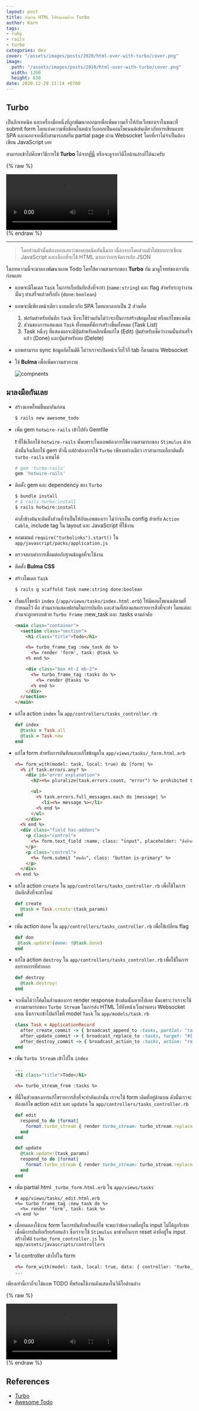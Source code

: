 ```yaml
---
layout: post
title: ส่งผ่าน HTML ไปยังแอพด้วย Turbo
author: Karn
tags:
- ruby
- rails
- turbo
categories: dev
cover: "/assets/images/posts/2020/html-over-with-turbo/cover.png"
image:
  path: "/assets/images/posts/2020/html-over-with-turbo/cover.png"
  width: 1200
  height: 630
date: 2020-12-28 11:14 +0700
---
```

## Turbo
เป็นอีกเทคนิค และเครื่องมือหนึ่งที่ถูกพัฒนาออกมาเพื่อเพิ่มความเร็วให้กับเว็บของเราในขณะที่ submit form โดยแบ่งความซับซ้อนในหน้าเว็บออกเป็นคอมโพเนนต์เช่นเดียวกับการเขียนแบบ SPA และนอกจากนี้ยังสามารถสตรีม partial page ผ่าน Websocket โดยที่เราไม่จำเป็นต้องเขียน JavaScript เลย<!--more-->

สามารถเข้าไปศึกษาวิธีการใช้ **Turbo** ได้จาก[ที่นี่](https://turbo.hotwire.dev) หรือจะดูจากวิดีโอด้านล่างก็ได้นะครับ

{% raw %}
<div class="video">
  <video controls playsinline>
    <source src="https://s3.amazonaws.com/hotwire.dev/hotwire-screencast.mp4" type="video/mp4">
  </video>
</div>
{% endraw %}

---
> โดยส่วนตัวนั้นต้องบอกเลยว่าชอบเทคนิคอันนี้มาก เนื่องจากโดยส่วนตัวไม่ชอบการเขียน JavaScript และเลือกที่จะใช้ HTML มากกว่าการจัดการกับ JSON

ในบทความนี้จะมาลองพัฒนาแอพ Todo โดยใช้ความสามารถของ **Turbo** กัน มาดูโจทย์ของเรากันก่อนเลย
- แอพจะมีโมเดล `Task` ในการเก็บบันทึกสิ่งที่จะทำ (`name:string`) และ flag สำหรับระบุว่างานนั้นๆ ทำเสร็จแล้วหรือยัง (`done:boolean`)
- แอพจะมีเพียงหน้าเดียว แบบเดียวกับ SPA โดยแยกออกเป็น 2 ส่วนคือ
  1. ฟอร์มสำหรับบันทึก `Task` ซึ่งจะใช้ร่วมกันไม่ว่าจะเป็นการสร้างข้อมูลใหม่ หรือแก้ไขของเดิม
  2. ส่วนของการแสดงผล `Task` ทั้งหมดที่มีการสร้างขึ้นทั้งหมด (Task List)
  3. Task หนึ่งๆ ที่แสดงผลจะมีปุ่มสำหรับคลิกเพื่อแก้ไข (Edit) ปุ่มสำหรับเช็คว่างานนั้นทำเสร็จแล้ว (Done) และปุ่มสำหรับลบ (Delete)
- แอพสามารถ sync ข้อมูลอัตโนมัติ ไม่ว่าเราจะเปิดหน้าเว็บไว้กี่ tab ก็ตามผ่าน Websocket
- ใช้ **Bulma** เพื่อเพิ่มความสวยงาม

  ![compnents](/assets/images/posts/2020/html-over-with-turbo/components.png)

## มาลงมือกันเลย
- สร้างแอพใหม่ขึ้นมากันก่อน


  ```bash
  $ rails new awesome_todo
  ```

- เพิ่ม gem `hotwire-rails` เข้าไปยัง Gemfile

    ❗️ ที่ใช้เลือกใช้ `hotwire-rails` นั้นเพราะในแอพต้องการใช้ความสามารถของ `Stimulus` ด้วยดังนั้นจึงเลือกใช้ gem ตัวนี้ แต่ถ้าต้องการใช้ `Turbo` เพียงอย่างเดียว เราสามารถเลือกติดตั้ง `turbo-rails` แทนได้

  ```ruby
  # gem 'turbo-rails'
  gem 'hotwire-rails'
  ```

- ติดตั้ง gem และ dependency ของ `Turbo`

  ```bash
  $ bundle install
  # $ rails turbo:install
  $ rails hotwire:install
  ```


    คำสั่งข้างต้นจะติดตั้งส่วนที่จำเป็นให้กับแอพของเรา ไม่ว่าจะเป็น config สำหรับ `Action Cable`, include tag ใน layout และ JavaScript ที่ใช้งาน


- คอมเมนต์ `require("turbolinks").start()` ใน `app/javascript/packs/application.js`
- ตรวจสอบค่าการเชื่อมต่อกับฐานข้อมูลที่จะใช้งาน
- ติดตั้ง **Bulma CSS**
- สร้างโมเดล `Task`

  ```bash
  $ rails g scaffold Task name:string done:boolean
  ```

- เริ่มแก้ไขหน้า `index` (`/app/views/tasks/index.html.erb`) ให้มีคอมโพเนนต์ตามที่กำหนดไว้ คือ ส่วนแรกแสดงฟอร์มในการบันทึก และส่วนที่สองแสดงรายการสิ่งที่จะทำ โดยแต่ละส่วนจะถูกครอบด้วย `Turbo Frame` :new_task และ :tasks ตามลำดับ

  ```html
  <main class="container">
    <section class="section">
      <h1 class="title">Todo</h1>

      <%= turbo_frame_tag :new_task do %>
        <%= render 'form', task: @task %>
      <% end %>

      <div class="box mt-2 mb-2">
        <%= turbo_frame_tag :tasks do %>
          <%= render @tasks %>
        <% end %>
      </div>
    </section>
  </main>
  ```

- แก้ไข action `index` ใน `app/controllers/tasks_controller.rb`

  ```ruby
  def index
    @tasks = Task.all
    @task = Task.new
  end
  ```

- แก้ไข form สำหรับการบันทึกและแก้ไขข้อมูลใน `app/views/tasks/_form.html.erb`
  
  ```html
  <%= form_with(model: task, local: true) do |form| %>
    <% if task.errors.any? %>
      <div id="error_explanation">
        <h2><%= pluralize(task.errors.count, "error") %> prohibited this task from being saved:</h2>

        <ul>
          <% task.errors.full_messages.each do |message| %>
            <li><%= message %></li>
          <% end %>
        </ul>
      </div>
    <% end %>
    <div class="field has-addons">
      <p class="control">
        <%= form.text_field :name, class: "input", placeholder: "สิ่งที่จะทำ" %>
      </p>
      <p class="control">
        <%= form.submit "บันทึก", class: "button is-primary" %>
      </p>
    </div>
  <% end %>
  ```

- แก้ไข action `create` ใน `app/controllers/tasks_controller.rb` เพื่อใช้ในการบันทึกสิ่งที่จะทำใหม่

  ```ruby
  def create
    @task = Task.create!(task_params)
  end
  ```

- เพิ่ม action `done` ใน `app/controllers/tasks_controller.rb` เพื่อใช้เปลี่ยน flag

   ```ruby
   def don
    @task.update!(done: !@task.done)
  end
   ```

- แก้ไข action `destroy` ใน `app/controllers/tasks_controller.rb` เพื่อใช้ในการลบรายการที่ทำออก

  ```ruby
  def destroy
    @task.destroy!
  end
  ```

- จะเห็นได้ว่าโค้ดในส่วนของการ render response ข้างต้นนั้นหายไปเลย นั้นเพราะว่าเราจะใช้ความสามารถของ `Turbo Stream` ในการส่ง HTML ไปยังหน้าเว็บผ่านทาง Websocket แทน ซึ่งเราจะเข้าไปแก้ไขที่ model `Task` ใน `app/models/task.rb`

  ```ruby
  class Task < ApplicationRecord
    after_create_commit -> { broadcast_append_to :tasks, partial: 'tasks/task', locals: { task: self } }
    after_update_commit -> { broadcast_replace_to :tasks, target: "#{self.class.name.downcase}_#{id}", partial: 'tasks/task', locals: { task: self } }
    after_destroy_commit -> { broadcast_action_to :tasks, action: "remove", target: "#{self.class.name.downcase}_#{id}" }
  end
  ```

- เพิ่ม `Turbo Stream` เข้าไปใน `index`

  ```html
  ...
  <h1 class="title">Todo</h1>

  <%= turbo_stream_from :tasks %>
  ```

- ที่นี้ในส่วนของการแก้ไขรายการสิ่งที่จะทำอันเก่านั้น เราจะใช้ form เดิมที่อยู่ด้านบน ดังนั้นเราจะต้องแก้ไข action `edit` และ `update` ใน `app/controllers/tasks_controller.rb`

  ```ruby
  def edit
    respond_to do |format|
      format.turbo_stream { render turbo_stream: turbo_stream.replace(:new_task, partial: 'tasks/turbo_form', locals: { task: @task }) }
    end
  end

  def update
    @task.update!(task_params)
    respond_to do |format|
      format.turbo_stream { render turbo_stream: turbo_stream.replace(:new_task, partial: 'tasks/turbo_form', locals: { task: Task.new }) }
    end
  end
  ```

- เพิ่ม partial html `_turbo_form.html.erb` ใน `app/views/tasks` 

  ```erb
  # app/views/tasks/_edit.html.erb
  <%= turbo_frame_tag :new_task do %>
    <%= render 'form', task: task %>
  <% end %>
  ```

- เมื่อทดลองใช้งาน form ในการบันทึกหรือแก้ไข จะพบว่าข้อความที่อยู่ใน input ไม่ได้ถูกรีเซทเมื่อมีการบันทึกเรียบร้อยแล้ว ซึ่งเราจะใช้ `Stimulus` มาช่วยในการ reset ค่าที่อยู่ใน input สร้างไฟล์ `turbo_form_controller.js` ใน `app/assets/javascripts/controllers`


- ใส่ controller เข้าไปใน form

  ```html
  <%= form_with(model: task, local: true, data: { controller: 'turbo_form', action: "turbo:submit-end->turbo_form#reset" }) do |form| %>
  ...
  ```

เพียงเท่านี้เราก็จะได้แอพ ​TODO ที่พร้อมใช้งานดังแสดงในวิดีโอด้านล่าง

{% raw %}
<div class="video">
  <video controls playsinline>
    <source src="/assets/videos/awesome_todo.mov" type="video/mp4">
  </video>
</div>
{% endraw %}

## References
- [Turbo](https://turbo.hotwire.dev/)
- [Awesome Todo](https://github.com/karn18/awesome_todo)
